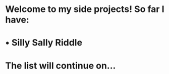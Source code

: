 # Welcome to my side projects! So far I have:
# • Silly Sally Riddle
# The list will continue on...
